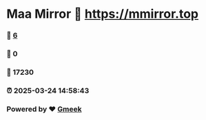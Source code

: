 # Maa Mirror :link: https://mmirror.top 
### :page_facing_up: [6](https://mmirror.top/tag.html) 
### :speech_balloon: 0 
### :hibiscus: 17230 
### :alarm_clock: 2025-03-24 14:58:43 
### Powered by :heart: [Gmeek](https://github.com/Meekdai/Gmeek)
